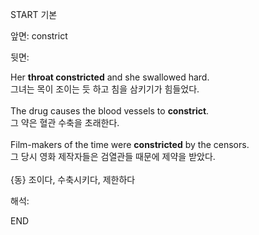 START
기본

앞면:
constrict


뒷면:
<div>Her <b>throat constricted</b> and she swallowed hard. </div><div>그녀는 목이 조이는 듯 하고 침을 삼키기가 힘들었다.</div><div><br></div><div><div>The drug causes the blood vessels to <strong>constrict</strong>. </div><div><div>그 약은 혈관 수축을 초래한다.</div></div></div><div><br></div><div><div>Film-makers of the time were <b>constricted</b> by the censors. </div><div>그 당시 영화 제작자들은 검열관들 때문에 제약을 받았다.</div></div><div><br></div><div>{동} 조이다, 수축시키다, 제한하다</div>


해석:

END
